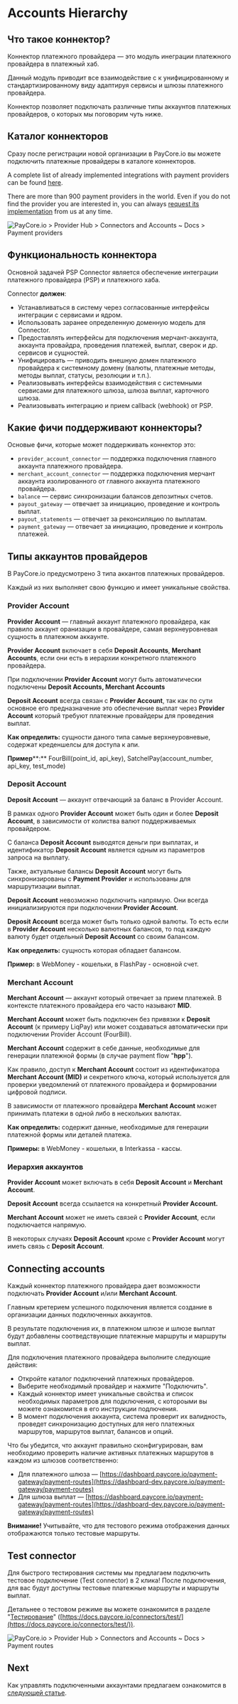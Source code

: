 # Accounts Hierarchy

## Что такое коннектор?

Коннектор платежного провайдера — это модуль инеграции платежного провайдера в платежный хаб.

Данный модуль приводит все взаимодействие с к унифицированному и стандартизированному виду адаптируя сервисы и шлюзы платежного провайдера.

Коннектор позволяет подключать различные типы аккаунтов платежных провайдеров, о которых мы поговорим чуть ниже.

## Каталог коннекторов

Сразу после регистрации новой организации в PayCore.io вы можете подключить платежные провайдеры в каталоге коннекторов.

A complete list of already implemented integrations with payment providers can be found  [here](#).

There are more than 900 payment providers in the world. Even if you do not find the provider you are interested in, you can always  [request its implementation](#)  from us at any time.

![](images/payment-providers.png "PayCore.io > Provider Hub > Connectors and Accounts ~ Docs > Payment providers")

## Функциональность коннектора

Основной задачей PSP Connector является обеспечение интеграции платежного провайдера (PSP) и платежного хаба.

Connector **должен**:

-   Устанавливаться в систему через согласованные интерфейсы интеграции с сервисами и ядром.
-   Использовать заранее определенную доменную модель для Connector.
-   Предоставлять интерфейсы для подключения мерчант-аккаунта, аккаунта провайдра, проведения платежей, выплат, сверок и др. сервисов и сущностей.
-   Унифицировать — приводить внешную домен платежного провайдера к системному домену (валюты, платежные методы, методы выплат, статусы, резолюции и т.п.).
-   Реализовывать интерфейсы взаимодействия с системными сервисами для платежного шлюза, шлюза выплат, карточного шлюза.
-   Реализовывать интеграцию и прием callback (webhook) от PSP.

## Какие фичи поддерживают коннекторы?

Основые фичи, которые может поддерживать коннектор это:

-   `provider_account_connector` — поддержка подключения главного аккаунта платежного провайдера.
-   `merchant_account_connector` — поддержка подключения мерчант аккаунта изолированного от главного аккаунта платежного провайдера.
-   `balance` — сервис синхронизации балансов депозитных счетов.
-   `payout_gateway` — отвечает за инициацию, проведение и контроль выплат.
-   `payout_statements` — отвечает за реконсиляцию по выплатам.
-   `payment_gateway` — отвечает за инициацию, проведение и контроль платежей.

## Типы аккаунтов провайдеров

В PayCore.io предусмотрено 3 типа аккантов платежных провайдеров.

Каждый из них выполняет свою функцию и имеет уникальные свойства.

### Provider Account

**Provider Account** — главный аккаунт платежного провайдера, как правило аккаунт оранизации в провайдере, самая верхнеуровневая сущность в платежном аккаунте.

**Provider Account** включает в себя **Deposit Accounts**, **Merchant Accounts**, если они есть в иерархии конкретного платежного провайдера.

При подключении **Provider Account** могут быть автоматически подключены **Deposit Accounts, Merchant Accounts**

**Deposit Account** всегда связан с **Provider Account**, так как по сути основное его предназначение это обеспечение выплат через **Provider Account** который требуют платежные провайдеры для проведения выплат.

**Как определить:** сущности даного типа самые верхнеуровневые, содержат креденшелсы для доступа к апи.

**Пример****:**  FourBill(point_id, api_key), SatchelPay(account_number, api_key, test_mode)

### Deposit Account

**Deposit Account** — аккаунт отвечающий за баланс в Provider Account.

В рамках одного **Provider Account** может быть один и более **Deposit Account**, в зависимости от колиства валют поддерживаемых провайдером.

C баланса **Deposit Account** выводятся деньги при выплатах, и идентификатор **Deposit Account** является одным из параметров запроса на выплату.

Также, актуальные балансы **Deposit Account** могут быть синхронизированы с **Payment Provider** и использованы для маршрутизации выплат.

**Deposit Account** невозможно подключить напрямую. Они всегда инициализируются при подключении **Provider Account**.

**Deposit Account** всегда может быть только одной валюты. То есть если в **Provider Account** несколько валютных балансов, то под каждую валюту будет отдельный **Deposit Account** со своим балансом.

**Как определить:** сущность которая обладает балансом.

**Пример:** в WebMoney - кошельки, в FlashPay - основной счет.

### Merchant Account

**Merchant Account** — аккаунт который отвечает за прием платежей. В контексте платежного провайдера его часто называют **MID**.

**Merchant Account** может быть подключен без привязки к **Deposit Account** (к примеру LiqPay) или может создаваться автоматически при подключении Provider Account (FourBill).

**Merchant Account** содержит в себе данные, необходимые для генерации платежной формы (в случае payment flow "**hpp**").

Как правило, доступ к **Merchant Account** состоит из идентификатора **Merchant Account (MID)** и секретного ключа, который используется для проверки уведомлений от платежного провайдера и формировании цифровой подписи.

В зависимости от платежного провайдера **Merchant Account** может принимать платежи в одной либо в нескольких валютах.

**Как определить:**  содержит данные, необходимые для генерации платежной формы или деталей платежа.

**Примеры:**  в WebMoney - кошельки, в Interkassa - кассы.

### Иерархия аккаунтов

**Provider Account** может включать в себя **Deposit Account** и **Merchant Account**.

**Deposit Account** всегда ссылается на конкретный **Provider Account.**

**Merchant Account** может не иметь связей с **Provider Account**, если подключается напрямую.

В некоторых случаях **Deposit Account** кроме с **Provider Account** могут иметь связь с **Deposit Account**.

## Connecting accounts

Каждый коннектор платежного провайдера дает возможности подключать **Provider Account** и/или **Merchant Account**.

Главным кретерием успешного подключения является создание в организации данных подключенных аккаунтов.

В результате подключения их, в платежном шлюзе и шлюзе выплат будут добавлены соотведствующие платежные маршруты и маршруты выплат.

Для подключения платежного провайдера выполните следующие действия:

-   Откройте каталог подключений платежных провайдеров.
-   Выберите необходимый провайдер и нажмите "Подключить".
-   Каждый коннектор имеет уникальные свойства и список необходимых параметров для подключения, с котороыми вы можете ознакомится в его инструкции подлючения.
-   В момент подключения аккаунта, система проверит их валидность, проведет синхронизацию доступных для него платежных маршрутов, маршрутов выплат, балансов и опций.

Что бы убедится, что аккаунт правильно сконфигурирован, вам необходимо проверить наличие активных платежных маршрутов в каждом из шлюзов соответственно:

-   Для платежного шлюза — [https://dashboard.paycore.io/payment-gateway/payment-routes](https://dashboard-dev.paycore.io/payment-gateway/payment-routes)
-   Для шлюза выплат — [https://dashboard.paycore.io/payment-gateway/payment-routes](https://dashboard-dev.paycore.io/payment-gateway/payment-routes)

**Внимание!** Учитывайте, что для тестового режима отображения данных отображаются только тестовые маршруты.

## Test connector

Для быстрого тестирования системы мы предлагаем подключить тестовое подключение (Test connector) в 2 клика! После подключения, для вас будут доступны тестовые платежные маршруты и маршруты выплат.

Детальнее о тестовом режиме вы можете ознакомится в разделе "[Тестирование](#)" ([https://docs.paycore.io/connectors/test/](https://docs.paycore.io/connectors/test/)).

![](images/payment-routes.png  "PayCore.io > Provider Hub > Connectors and Accounts ~ Docs > Payment routes")

## Next

Как управлять подключенными аккаунтами предлагаем ознакомится в [следующей статье](#).